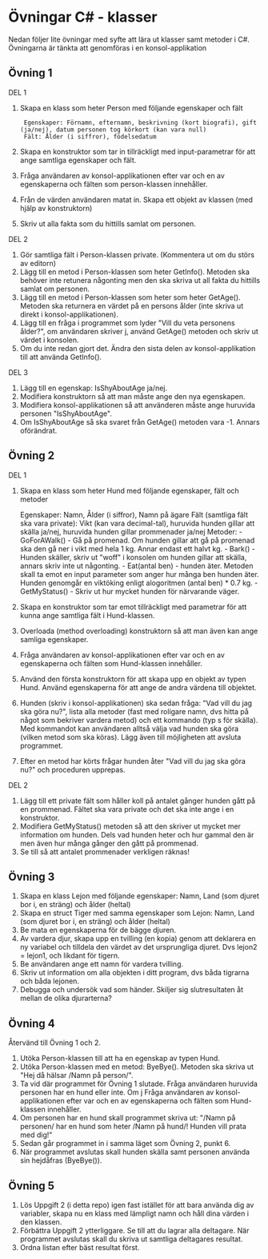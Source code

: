# Övningar C# - klasser

Nedan följer lite övningar med syfte att lära ut klasser samt metoder i C#.
Övningarna är tänkta att genomföras i en konsol-applikation

## Övning 1

DEL 1

1. Skapa en klass som heter Person med följande egenskaper och fält

		Egenskaper: Förnamn, efternamn, beskrivning (kort biografi), gift (ja/nej), datum personen tog körkort (kan vara null)
		Fält: Ålder (i siffror), födelsedatum
		

2. Skapa en konstruktor som tar in tillräckligt med input-parametrar för att ange samtliga egenskaper och fält.	
3. Fråga användaren av konsol-applikationen efter var och en av egenskaperna och fälten som person-klassen innehåller.
4. Från de värden användaren matat in. Skapa ett objekt av klassen (med hjälp av konstruktorn)
5. Skriv ut alla fakta som du hittills samlat om personen.

DEL 2

1. Gör samtliga fält i Person-klassen private. (Kommentera ut om du störs av editorn)
2. Lägg till en metod i Person-klassen som heter GetInfo(). Metoden ska behöver inte retunera någonting men den ska skriva ut all fakta du hittills samlat om personen. 
3. Lägg till en metod i Person-klassen som heter som heter GetAge(). Metoden ska returnera en värdet på en persons ålder (inte skriva ut direkt i konsol-applikationen).
4. Lägg till en fråga i programmet som lyder "Vill du veta personens ålder?", om användaren skriver j, använd GetAge() metoden och skriv ut värdet i konsolen.
5. Om du inte redan gjort det. Ändra den sista delen av konsol-applikation till att använda GetInfo().

DEL 3

1. Lägg till en egenskap: IsShyAboutAge ja/nej.
2. Modifiera konstruktorn så att man måste ange den nya egenskapen.
3. Modifiera konsol-applikationen så att använderen måste ange huruvida personen "IsShyAboutAge".
4. Om IsShyAboutAge så ska svaret från GetAge() metoden vara -1. Annars oförändrat.

## Övning 2

DEL 1

1. Skapa en klass som heter Hund med följande egenskaper, fält och metoder

	Egenskaper: Namn, Ålder (i siffror), Namn på ägare
	Fält (samtliga fält ska vara private): Vikt (kan vara decimal-tal), huruvida hunden gillar att skälla ja/nej, huruvida hunden gillar prommenader ja/nej
	Metoder:
		- GoForAWalk() - Gå på promenad. Om hunden gillar att gå på promenad ska den gå ner i vikt med hela 1 kg. Annar endast ett halvt kg.
		- Bark() - Hunden skäller, skriv ut "woff" i konsolen om hunden gillar att skälla, annars skriv inte ut någonting.
		- Eat(antal ben) - hunden äter. Metoden skall ta emot en input parameter som anger hur många ben hunden äter. Hunden genomgår en viktöking enligt alogoritmen
			(antal ben) * 0.7 kg.
		- GetMyStatus() - Skriv ut hur mycket hunden för närvarande väger. 
		
2. Skapa en konstruktor som tar emot tillräckligt med parametrar för att kunna ange samtliga fält i Hund-klassen.
3. Overloada (method overloading) konstruktorn så att man även kan ange samliga egenskaper.
4. Fråga användaren av konsol-applikationen efter var och en av egenskaperna och fälten som Hund-klassen innehåller.
5. Använd den första konstruktorn för att skapa upp en objekt av typen Hund. Använd egenskaperna för att ange de andra värdena till objektet.
6. Hunden (skriv i konsol-applikationen) ska sedan fråga: "Vad vill du jag ska göra nu?", lista alla metoder (fast med roligare namn, dvs hitta på något som bekriver
	vardera metod) och ett kommando (typ s för skälla). Med kommandot kan användaren alltså välja vad hunden ska göra (vilken metod som ska köras). Lägg
	även till möjligheten att avsluta programmet.
7. Efter en metod har körts frågar hunden åter "Vad vill du jag ska göra nu?" och proceduren upprepas. 


DEL 2

1. Lägg till ett private fält som håller koll på antalet gånger hunden gått på en prommenad. Fältet ska vara private och det ska inte ange i en konstruktor.
2. Modifiera GetMyStatus() metoden så att den skriver ut mycket mer information om hunden. Dels vad hunden heter och hur gammal den är men även hur många gånger den
	gått på prommenad.
3. Se till så att antalet prommenader verkligen räknas!

## Övning 3
	
1. Skapa en klass Lejon med följande egenskaper:
	Namn, Land (som djuret bor i, en sträng) och ålder (heltal)	
2. Skapa en struct Tiger med samma egenskaper som Lejon:
	Namn, Land (som djuret bor i, en sträng) och ålder (heltal)
3. Be mata en egenskaperna för de bägge djuren.
4. Av vardera djur, skapa upp en tvilling (en kopia) genom att deklarera en ny variabel och tilldela den värdet av det ursprungliga djuret. Dvs lejon2 = lejon1, och
	likdant för tigern.
5. Be användaren ange ett namn för vardera tvilling.
6. Skriv ut information om alla objekten i ditt program, dvs båda tigrarna och båda lejonen.
7. Debugga och undersök vad som händer. Skiljer sig slutresultaten åt mellan de olika djurarterna?

## Övning 4

Återvänd till Övning 1 och 2.

1. Utöka Person-klassen till att ha en egenskap av typen Hund.
2. Utöka Person-klassen med en metod: ByeBye(). Metoden ska skriva ut "Hej då hälsar /Namn på person/".
3. Ta vid där programmet för Övning 1 slutade. Fråga användaren huruvida personen har en hund eller inte. Om j Fråga användaren av konsol-applikationen 
	efter var och en av egenskaperna och fälten som Hund-klassen innehåller.
4. Om personen har en hund skall programmet skriva ut: "/Namn på personen/ har en hund som heter /Namn på hund/! Hunden vill prata med dig!" 
5. Sedan går programmet in i samma läget som Övning 2, punkt 6.
6. När programmet avslutas skall hunden skälla samt personen använda sin hejdåfras (ByeBye()). 

## Övning 5

1. Lös Uppgift 2 (i detta repo) igen fast istället för att bara använda dig av variabler, skapa nu en klass med lämpligt namn och håll dina värden i den klassen.
2. Förbättra Uppgift 2 ytterliggare. Se till att du lagrar alla deltagare. När programmet avslutas skall du skriva ut samtliga deltagares resultat.
3. Ordna listan efter bäst resultat först. 



